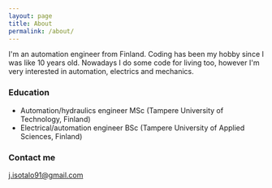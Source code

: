 ```yaml
---
layout: page
title: About
permalink: /about/
---
```


I'm an automation engineer from Finland. Coding has been my hobby since I was like 10 years old. Nowadays I do some code for living too, however I'm very interested in automation, electrics and mechanics. 

### Education
- Automation/hydraulics engineer MSc (Tampere University of Technology, Finland)
- Electrical/automation engineer BSc (Tampere University of Applied Sciences, Finland)

### Contact me

[j.isotalo91@gmail.com](mailto:j.isotalo91@gmail.com)
